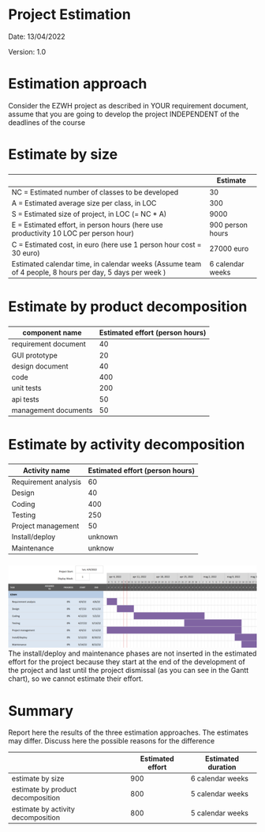 # Project Estimation  
Date: 13/04/2022

Version: 1.0


# Estimation approach
Consider the EZWH  project as described in YOUR requirement document, assume that you are going to develop the project INDEPENDENT of the deadlines of the course
# Estimate by size
### 
|             | Estimate                        |             
| ----------- | ------------------------------- |  
| NC =  Estimated number of classes to be developed   | 30 |             
|  A = Estimated average size per class, in LOC       | 300 | 
| S = Estimated size of project, in LOC (= NC * A) | 9000 |
| E = Estimated effort, in person hours (here use productivity 10 LOC per person hour)  | 900 person hours |   
| C = Estimated cost, in euro (here use 1 person hour cost = 30 euro) | 27000 euro | 
| Estimated calendar time, in calendar weeks (Assume team of 4 people, 8 hours per day, 5 days per week ) | 6 calendar weeks |                                  

# Estimate by product decomposition
### 
|         component name    | Estimated effort (person hours)   |             
| ----------- | ------------------------------- | 
| requirement document  | 40 |
| GUI prototype | 20 |
| design document | 40 |
| code | 400 |
| unit tests | 200 |
| api tests | 50 |
| management documents | 50 |



# Estimate by activity decomposition
### 
|         Activity name    | Estimated effort (person hours)   |             
| ----------- | ------------------------------- | 
| Requirement analysis | 60 |
| Design | 40 |
| Coding | 400 |
| Testing | 250 |
| Project management | 50 |
| Install/deploy | unknown |
| Maintenance | unknow |
###
![Gantt chart](Resources/Gantt_chart.png "Gantt chart")
The install/deploy and maintenance phases are not inserted in the estimated effort for the project because they start at the end of the development of the project and last until the project dismissal (as you can see in the Gantt chart), so we cannot estimate their effort.

# Summary

Report here the results of the three estimation approaches. The  estimates may differ. Discuss here the possible reasons for the difference

|             | Estimated effort                        |   Estimated duration |          
| ----------- | ------------------------------- | ---------------|
| estimate by size | 900 | 6 calendar weeks |
| estimate by product decomposition | 800 | 5 calendar weeks |
| estimate by activity decomposition | 800 | 5 calendar weeks |




